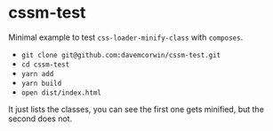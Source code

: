 # cssm-test

Minimal example to test `css-loader-minify-class` with `composes`.

- `git clone git@github.com:davemcorwin/cssm-test.git`
- `cd cssm-test`
- `yarn add`
- `yarn build`
- `open dist/index.html`

It just lists the classes, you can see the first one gets minified, but the second does not.
